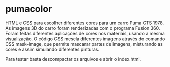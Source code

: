 # pumacolor
 HTML e CSS para escolher diferentes cores para um carro Puma GTS 1978. As imagens 3D do carro foram renderizadas com o programa Fusion 360. Foram feitas diferentes aplicações de cores nos materiais, usando a mesma visualização. O código CSS mescla diferentes imagens através do comando CSS mask-image, que permite mascarar partes de imagens, misturando as cores e assim simulando diferentes pinturas.

 Para testar basta descompactar os arquivos e abrir o index.html.
